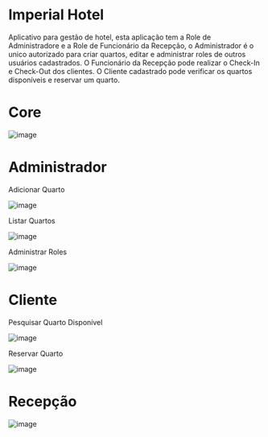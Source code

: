 # Imperial Hotel

Aplicativo para gestão de hotel, esta aplicação tem a Role de Administradore e a Role de Funcionário da Recepção, o Administrador é o unico autorizado para criar quartos, editar e administrar roles de outros usuários cadastrados. O Funcionário da Recepção pode realizar o Check-In e Check-Out dos clientes. O Cliente cadastrado pode verificar os quartos disponíveis e reservar um quarto.

# Core

![image](https://github.com/Pjota94/ImperialHotelOutSystems/assets/98767739/9d4c0a37-b33f-49b2-8307-25fee4710a43)

# Administrador

Adicionar Quarto

![image](https://github.com/Pjota94/ImperialHotelOutSystems/assets/98767739/6c11cc30-56e3-408b-bc92-19cafe99561b)

Listar Quartos 

![image](https://github.com/Pjota94/ImperialHotelOutSystems/assets/98767739/805bb5a7-555e-4178-a882-e99ec16550e1)

Administrar Roles

![image](https://github.com/Pjota94/ImperialHotelOutSystems/assets/98767739/8e2491bc-71cf-4f8c-920c-7cf50cefe7d9)

# Cliente

Pesquisar Quarto Disponível

![image](https://github.com/Pjota94/ImperialHotelOutSystems/assets/98767739/954d68e0-fe06-459b-be30-d7eb9cdf0cf2)

Reservar Quarto

![image](https://github.com/Pjota94/ImperialHotelOutSystems/assets/98767739/ee3d1ea7-2808-4d2f-be30-efd10f46bd24)

# Recepção

![image](https://github.com/Pjota94/ImperialHotelOutSystems/assets/98767739/8a85b6f5-8f3e-43ab-b06a-339a96aed61f)






